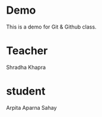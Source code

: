 # Demo
This is a demo for Git &amp; Github class.

# Teacher
Shradha Khapra

# student
Arpita Aparna Sahay